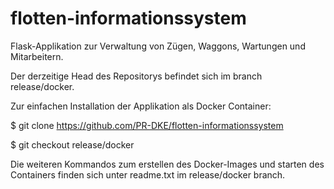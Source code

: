 # flotten-informationssystem

Flask-Applikation zur Verwaltung von Zügen, Waggons, Wartungen und Mitarbeitern.

Der derzeitige Head des Repositorys befindet sich im branch release/docker.

Zur einfachen Installation der Applikation als Docker Container:

$ git clone https://github.com/PR-DKE/flotten-informationssystem

$ git checkout release/docker

Die weiteren Kommandos zum erstellen des Docker-Images und starten des Containers finden sich unter readme.txt im release/docker branch.
